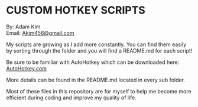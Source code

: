 # CUSTOM HOTKEY SCRIPTS

By: Adam Kim
<br>
Email: Akim456@gmail.com

My scripts are growing as I add more constantly. You can find them easily by sorting through the folder and you will find a README.md for each script!

Be sure to be familiar with AutoHotkey which can be downloaded here: <a href="https://autohotkey.com">AutoHotkey.com</a>

More details can be found in the README.md located in every sub folder.

Most of these files in this repository are for myself to help me become more efficient during coding and improve my quality of life.
